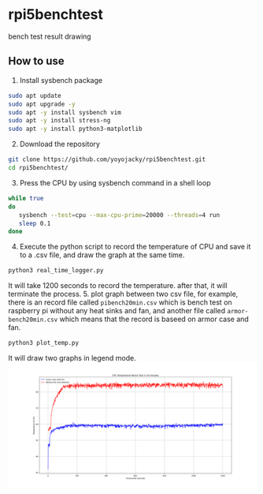 # rpi5benchtest
bench test result drawing 
## How to use
1. Install sysbench package
```bash
sudo apt update
sudo apt upgrade -y
sudo apt -y install sysbench vim
sudo apt -y install stress-ng
sudo apt -y install python3-matplotlib
```
2. Download the repository
```bash
git clone https://github.com/yoyojacky/rpi5benchtest.git
cd rpi5benchtest/
```
3. Press the CPU by using sysbench command in a shell loop
```bash
while true
do
   sysbench --test=cpu --max-cpu-prime=20000 --threads=4 run
   sleep 0.1
done
```
4. Execute the python script to record the temperature of CPU and save it to a .csv file, and draw the graph at the same time.
```bash
python3 real_time_logger.py
```
It will take 1200 seconds to record the temperature. after that, it will terminate the process.
5. plot graph between two csv file, for example, there is an record file called `pibench20min.csv` which is bench test on raspberry pi without any heat sinks and fan, and another file called `armor-bench20min.csv` which means that the record is baseed on armor case and fan. 
```bash
python3 plot_temp.py
```
It will draw two graphs in legend mode.
![allinone](https://github.com/yoyojacky/rpi5benchtest/blob/main/images/Figure_1.png)
